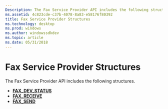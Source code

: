 ```yaml
---
Description: The Fax Service Provider API includes the following structures.
ms.assetid: 4c823cde-c37b-4078-8a83-e58176f80392
title: Fax Service Provider Structures
ms.technology: desktop
ms.prod: windows
ms.author: windowssdkdev
ms.topic: article
ms.date: 05/31/2018
---
```


# Fax Service Provider Structures

The Fax Service Provider API includes the following structures.

-   [**FAX\_DEV\_STATUS**](-mfax-fax-dev-status-str.md)
-   [**FAX\_RECEIVE**](-mfax-fax-receive-str.md)
-   [**FAX\_SEND**](-mfax-fax-send-str.md)

 

 



